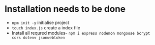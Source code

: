 # Installation needs to be done

- `npm init -y` initialise project
- `touch index.js` create a index file
- Install all requred modules- `npm i express nodemon mongoose bcrypt cors dotenv jsonwebtoken`